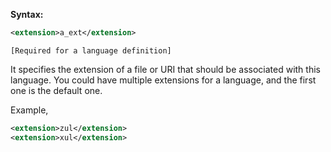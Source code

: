 **Syntax:**

```xml
<extension>a_ext</extension>
```

`[Required for a language definition]`

It specifies the extension of a file or URI that should be associated
with this language. You could have multiple extensions for a language,
and the first one is the default one.

Example,

```xml
<extension>zul</extension>
<extension>xul</extension>
```



